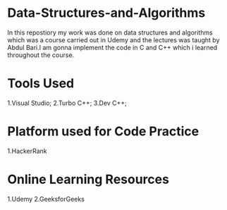 # Data-Structures-and-Algorithms
In this repostiory my work was done on data structures and algorithms which was a course carried out in Udemy and the lectures was taught by Abdul Bari.I am gonna implement the code in C and C++ which i learned throughout the course.
# Tools Used
1.Visual Studio;
2.Turbo C++;
3.Dev C++;
# Platform used for Code Practice
1.HackerRank
# Online Learning Resources
1.Udemy
2.GeeksforGeeks
